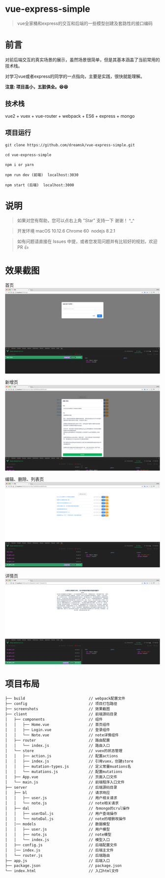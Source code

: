 
# vue-express-simple

> vue全家桶和express的交互和后端的一些模型创建及套路性的接口编码

# 前言

对前后端交互的真实场景的展示，虽然场景很简单，但是其基本涵盖了当前常用的技术栈。

对学习vue或者express的同学的一点指向，主要是实践，很快就能理解。

__注意: 项目虽小，五脏俱全。😆😆__

## 技术栈

vue2 + vuex + vue-router + webpack + ES6 + express + mongo


## 项目运行

```
git clone https://github.com/dreamsk/vue-express-simple.git

cd vue-express-simple

npm i or yarn

npm run dev (前端)  localhost:3030

npm start (后端)  localhost:3000

```


# 说明

>  如果对您有帮助，您可以点右上角 "Star" 支持一下 谢谢！ ^_^

>  开发环境 macOS 10.12.6  Chrome 60  nodejs 8.2.1

>  如有问题请直接在 Issues 中提，或者您发现问题并有比较好的规划，欢迎 PR 👍

# 效果截图

首页
![](./screenshots/home.png)

新增页
![新增](./screenshots/new.png)

编辑、删除、列表页
![编辑、删除、列表](./screenshots/list.png)

详情页
![详情](./screenshots/detail.png)

# 项目布局

```
├── build                             // webpack配置文件
├── config                            // 项目打包路径
├── screenshots                       // 效果截图
├── client                            // 前端源码目录
│   ├── components                    // 组件
│   │   ├── Home.vue                  // 首页组件
│   │   ├── Login.vue                 // 登录组件
│   │   └── Note.vue                  // note详情组件
│   ├── router                        // 路由配置
│   │   └── index.js                  // 路由入口
│   └── store                         // vuex的状态管理
│   │   ├── action.js                 // 配置actions
│   │   ├── index.js                  // 引用vuex，创建store
│   │   ├── mutation-types.js         // 定义常量muations名
│   │   └── mutations.js              // 配置mutations
│   ├── App.vue                       // 页面入口文件
│   └── main.js                       // 前端程序入口文件
├── server                            // 后端源码目录
│   ├── bl 		                      // 请求响应
│   │   ├── user.js                   // 用户相关请求 
│   │   └── note.js                   // note相关请求
│   ├── dal                           // 与mongo的crul操作
│   │   ├── userDal.js                // 用户查询操作
│   │   └── noteDal.js                // note的增删改操作
│   │── models                        // 数据模型
│   │   ├── user.js                   // 用户模型 
│   │   ├── note.js                   // note模型
│   │   └── index.js                  // 模型入口
│   ├── config.js                     // 后端配置文件
│   │── index.js                      // 后端主文件
│   └── router.js                     // 后端路由
├── app.js                 		      // 后端入口
├── package.json			          // package.json
└── index.html              		  // 入口html文件

```